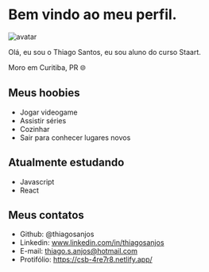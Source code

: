 # Bem vindo ao meu perfil.

![avatar](https://user-images.githubusercontent.com/114689844/193109915-608884cf-95fb-4d05-affc-d9cf9ff77d12.jpg)

Olá, eu sou o Thiago Santos, eu sou aluno do curso Staart.

Moro em Curitiba, PR 🌐
## Meus hoobies

- Jogar videogame
- Assistir séries
- Cozinhar
- Sair para conhecer lugares novos

## Atualmente estudando

- Javascript
- React

## Meus contatos

- Github: @thiagosanjos
- Linkedin: www.linkedin.com/in/thiagosanjos
- E-mail: thiago.s.anjos@hotmail.com
- Protifólio: https://csb-4re7r8.netlify.app/
